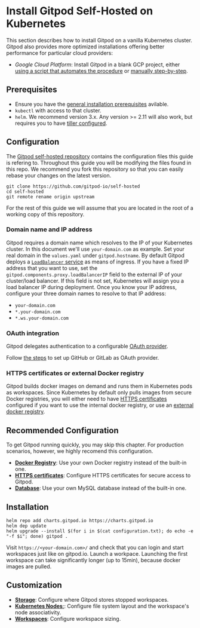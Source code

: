 # Install Gitpod Self-Hosted on Kubernetes
This section describes how to install Gitpod on a vanilla Kubernetes cluster.
Gitpod also provides more optimized installations offering better performance for particular cloud providers:
* *Google Cloud Platform*: Install Gitpod in a blank GCP project, either [using a script that automates the procedure](../11_install_on_gcp_script) or [manually step-by-step](../12_install_on_gcp_manual).

## Prerequisites
- Ensure you have the [general installation prerequisites](../01_prepare_installation) avilable.
- `kubectl` with access to that cluster.
- `helm`. We recommend version 3.x. Any version >= 2.11 will also work, but requires you to have [tiller configured](../90_helm_2x).

## Configuration

The [Gitpod self-hosted repository](https://github.com/gitpod-io/self-hosted) contains the configuration files this guide is refering to.
Throughout this guide you will be modifying the files found in this repo.
We recommend you fork this repository so that you can easily rebase your changes on the latest version.

```
git clone https://github.com/gitpod-io/self-hosted
cd self-hosted
git remote rename origin upstream
```

For the rest of this guide we will assume that you are located in the root of a working copy of this repository.

### Domain name and IP address
Gitpod requires a domain name which resolves to the IP of your Kubernetes cluster. In this document we'll use `your-domain.com` as example. Set your real domain in the `values.yaml` under `gitpod.hostname`.
By default Gitpod deploys a [`LoadBalancer` service](https://kubernetes.io/docs/concepts/services-networking/service/#loadbalancer) as means of ingress.
If you have a fixed IP address that you want to use, set the `gitpod.components.proxy.loadBalancerIP` field to the external IP of your cluster/load balancer.
If this field is not set, Kubernetes will assign you a load balancer IP during deployment.
Once you know your IP address, configure your three domain names to resolve to that IP address:
 - `your-domain.com`
 - `*.your-domain.com`
 - `*.ws.your-domain.com`

### OAuth integration
Gitpod delegates authentication to a configurable [OAuth provider](../01_prepare_installation/#user-authorization-and-git-integration).

Follow [the steps](../30_oauth) to set up GitHub or GitLab as OAuth provider.

### HTTPS certificates or external Docker registry
Gitpod builds docker images on demand and runs them in Kubernetes pods as workspaces.
Since Kubernetes by default only pulls images from secure Docker registries,
you will either need to have [HTTPS certificates](../34_https_certs) configured if you want to use the internal docker registry,
or use an [external docker registry](../35_docker_registry).

## Recommended Configuration

To get Gitpod running quickly, you may skip this chapter.
For production scenarios, however, we highly recomend this configuration.

* [**Docker Registry**](../35_docker_registry): Use your own Docker registry instead of the built-in one.
* [**HTTPS certificates**](../34_https_certs): Configure HTTPS certificates for secure access to Gitpod.
* [**Database**](../36_database): Use your own MySQL database instead of the built-in one.

## Installation
```
helm repo add charts.gitpod.io https://charts.gitpod.io
helm dep update
helm upgrade --install $(for i in $(cat configuration.txt); do echo -e "-f $i"; done) gitpod .
```

Visit `https://<your-domain.com>/` and check that you can login and start workspaces just like on gitpod.io.
Launch a workpace. Launching the first workspace can take significantly longer (up to 15min), because docker images are pulled.

## Customization

* [**Storage**](../32_storage): Configure where Gitpod stores stopped workspaces.
* [**Kubernetes Nodes**:](../33_nodes): Configure file system layout and the workspace's node associativity.
* [**Workspaces**](../31_workspaces): Configure workspace sizing.
